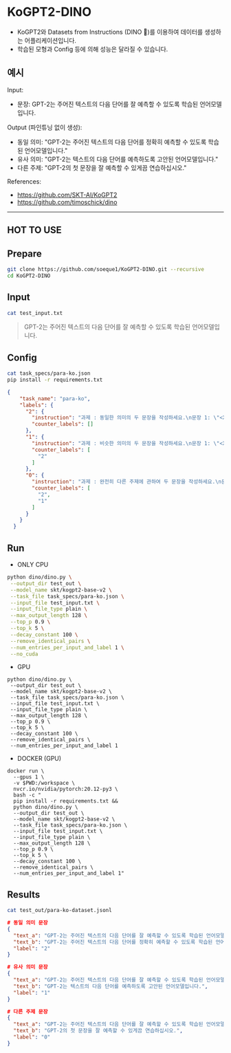 # KoGPT2-DINO
- KoGPT2와 Datasets from Instructions (DINO 🦕)를 이용하여 데이터를 생성하는 어플리케이션입니다.
- 학습된 모형과 Config 등에 의해 성능은 달라질 수 있습니다.

## 예시

Input:
- 문장: GPT-2는 주어진 텍스트의 다음 단어를 잘 예측할 수 있도록 학습된 언어모델입니다.

Output (파인튜닝 없이 생성):
- 동일 의미: "GPT-2는 주어진 텍스트의 다음 단어를 정확히 예측할 수 있도록 학습된 언어모델입니다."
- 유사 의미: "GPT-2는 텍스트의 다음 단어를 예측하도록 고안된 언어모델입니다."
- 다른 주제: "GPT-2의 첫 문장을 잘 예측할 수 있게끔 연습하십시오."


References:
- https://github.com/SKT-AI/KoGPT2
- https://github.com/timoschick/dino

--------------------------------
## HOT TO USE

## Prepare

```sh
git clone https://github.com/soeque1/KoGPT2-DINO.git --recursive
cd KoGPT2-DINO
```

## Input

```sh
cat test_input.txt
```

> GPT-2는 주어진 텍스트의 다음 단어를 잘 예측할 수 있도록 학습된 언어모델입니다.

## Config

```sh
cat task_specs/para-ko.json
pip install -r requirements.txt
```

```json
{
    "task_name": "para-ko",
    "labels": {
      "2": {
        "instruction": "과제 : 동일한 의미의 두 문장을 작성하세요.\n문장 1: \"<X1>\"\n문장 2: \"",
        "counter_labels": []
      },
      "1": {
        "instruction": "과제 : 비슷한 의미의 두 문장을 작성하세요.\n문장 1: \"<X1>\"\n문장 2: \"",
        "counter_labels": [
          "2"
        ]
      },
      "0": {
        "instruction": "과제 : 완전히 다른 주제에 관하여 두 문장을 작성하세요.\n문장 1: \"<X1>\"\n문장 2: \"",
        "counter_labels": [
          "2",
          "1"
        ]
      }
    }
  }
```

## Run

- ONLY CPU
```sh
python dino/dino.py \
 --output_dir test_out \
 --model_name skt/kogpt2-base-v2 \
 --task_file task_specs/para-ko.json \
 --input_file test_input.txt \
 --input_file_type plain \
 --max_output_length 128 \
 --top_p 0.9 \
 --top_k 5 \
 --decay_constant 100 \
 --remove_identical_pairs \
 --num_entries_per_input_and_label 1 \
 --no_cuda
```

- GPU
```
python dino/dino.py \
 --output_dir test_out \
 --model_name skt/kogpt2-base-v2 \
 --task_file task_specs/para-ko.json \
 --input_file test_input.txt \
 --input_file_type plain \
 --max_output_length 128 \
 --top_p 0.9 \
 --top_k 5 \
 --decay_constant 100 \
 --remove_identical_pairs \
 --num_entries_per_input_and_label 1
```

- DOCKER (GPU)
```
docker run \
  --gpus 1 \
  -v $PWD:/workspace \
  nvcr.io/nvidia/pytorch:20.12-py3 \
  bash -c "
  pip install -r requirements.txt &&
  python dino/dino.py \
  --output_dir test_out \
  --model_name skt/kogpt2-base-v2 \
  --task_file task_specs/para-ko.json \
  --input_file test_input.txt \
  --input_file_type plain \
  --max_output_length 128 \
  --top_p 0.9 \
  --top_k 5 \
  --decay_constant 100 \
  --remove_identical_pairs \
  --num_entries_per_input_and_label 1"
```

## Results

```sh
cat test_out/para-ko-dataset.jsonl
```

```json
# 동일 의미 문장
{
  "text_a": "GPT-2는 주어진 텍스트의 다음 단어를 잘 예측할 수 있도록 학습된 언어모델입니다.",
  "text_b": "GPT-2는 주어진 텍스트의 다음 단어를 정확히 예측할 수 있도록 학습된 언어모델입니다.",
  "label": "2"
}

# 유사 의미 문장
{
  "text_a": "GPT-2는 주어진 텍스트의 다음 단어를 잘 예측할 수 있도록 학습된 언어모델입니다.",
  "text_b": "GPT-2는 텍스트의 다음 단어를 예측하도록 고안된 언어모델입니다.",
  "label": "1"
}

# 다른 주제 문장
{
  "text_a": "GPT-2는 주어진 텍스트의 다음 단어를 잘 예측할 수 있도록 학습된 언어모델입니다.",
  "text_b": "GPT-2의 첫 문장을 잘 예측할 수 있게끔 연습하십시오.",
  "label": "0"
}
```